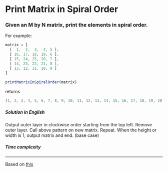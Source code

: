 # Print Matrix in Spiral Order

### Given an M by N matrix, print the elements in spiral order.

For example:

```js
matrix = [
  [  1,  2,  3,  4, 5 ],
  [ 16, 17, 18, 19, 6 ],
  [ 15, 24, 25, 20, 7 ],
  [ 14, 23, 22, 21, 8 ],
  [ 13, 12, 11, 10, 9 ]
]

printMatrixInSpiralOrder(matrix)
```

returns

```js
[1, 2, 3, 4, 5, 6, 7, 8, 9, 10, 11, 12, 13, 14, 15, 16, 17, 18, 19, 20, 21, 22, 23, 24, 25]
```

##### Solution in English
Output outer layer in clockwise order starting from the top left.
Remove outer layer.
Call above pattern on new matrix.
Repeat.
When the height or width is 1, output matrix and end. (base case)

##### Time complexity

---
Based on [this](http://www.techiedelight.com/print-matrix-spiral-order/)
